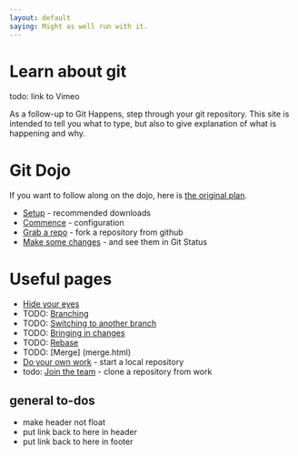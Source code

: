 ```yaml
---
layout: default
saying: Might as well run with it.
---
```


# Learn about git 

 todo: link to Vimeo

As a follow-up to Git Happens, step through your git repository. This site is intended to tell you what to type, but also to give explanation of what is happening and why.


# Git Dojo
If you want to follow along on the dojo, here is [the original plan](dojo.html). 

* [Setup](setup.html) - recommended downloads
* [Commence](commence.html) - configuration
* [Grab a repo](fork.html) - fork a repository from github
* [Make some changes](status.html) - and see them in Git Status

# Useful pages

* [Hide your eyes](ignore.html)
* TODO: [Branching](branch.html)
* TODO: [Switching to another branch](switchBranch.html)
* TODO: [Bringing in changes](decide.html)
* TODO: [Rebase](rebase.html)
* TODO: [Merge] (merge.html)
* [Do your own work](init.html) - start a local repository
* todo: [Join the team](clone.html) - clone a repository from work

## general to-dos

* make header not float
* put link back to here in header
* put link back to here in footer

